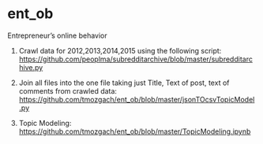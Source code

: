 # ent_ob
Entrepreneur’s online behavior

1) Crawl data for 2012,2013,2014,2015 using the following script:
https://github.com/peoplma/subredditarchive/blob/master/subredditarchive.py

2) Join all files into the one file taking just Title, Text of post, text of comments from crawled data:
https://github.com/tmozgach/ent_ob/blob/master/jsonTOcsvTopicModel.py

3) Topic Modeling:
https://github.com/tmozgach/ent_ob/blob/master/TopicModeling.ipynb
